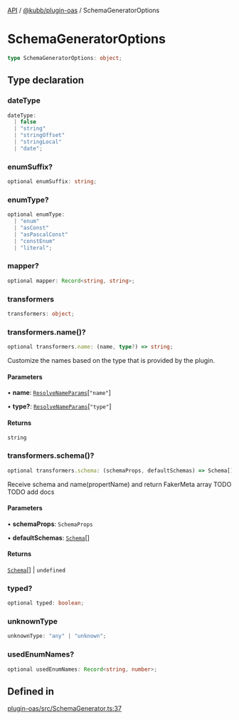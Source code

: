 [API](../../../packages.md) / [@kubb/plugin-oas](../index.md) / SchemaGeneratorOptions

# SchemaGeneratorOptions

```ts
type SchemaGeneratorOptions: object;
```

## Type declaration

### dateType

```ts
dateType: 
  | false
  | "string"
  | "stringOffset"
  | "stringLocal"
  | "date";
```

### enumSuffix?

```ts
optional enumSuffix: string;
```

### enumType?

```ts
optional enumType: 
  | "enum"
  | "asConst"
  | "asPascalConst"
  | "constEnum"
  | "literal";
```

### mapper?

```ts
optional mapper: Record<string, string>;
```

### transformers

```ts
transformers: object;
```

### transformers.name()?

```ts
optional transformers.name: (name, type?) => string;
```

Customize the names based on the type that is provided by the plugin.

#### Parameters

• **name**: [`ResolveNameParams`](../../core/type-aliases/ResolveNameParams.md)\[`"name"`\]

• **type?**: [`ResolveNameParams`](../../core/type-aliases/ResolveNameParams.md)\[`"type"`\]

#### Returns

`string`

### transformers.schema()?

```ts
optional transformers.schema: (schemaProps, defaultSchemas) => Schema[] | undefined;
```

Receive schema and name(propertName) and return FakerMeta array
TODO TODO add docs

#### Parameters

• **schemaProps**: `SchemaProps`

• **defaultSchemas**: [`Schema`](Schema.md)[]

#### Returns

[`Schema`](Schema.md)[] \| `undefined`

### typed?

```ts
optional typed: boolean;
```

### unknownType

```ts
unknownType: "any" | "unknown";
```

### usedEnumNames?

```ts
optional usedEnumNames: Record<string, number>;
```

## Defined in

[plugin-oas/src/SchemaGenerator.ts:37](https://github.com/kubb-project/kubb/blob/ff80665146ae086e044807d0072fda660e72e1fd/packages/plugin-oas/src/SchemaGenerator.ts#L37)
